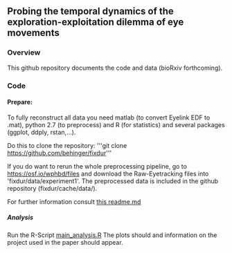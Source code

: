 ## Probing the temporal dynamics of the exploration-exploitation dilemma of eye movements


### Overview
This github repository documents the code and data (bioRxiv forthcoming).


### Code

#### Prepare:
To fully reconstruct all data you need matlab (to convert Eyelink EDF to .mat), python 2.7 (to preprocess) and R (for statistics) and several packages (ggplot, ddply, rstan,...).

Do this to clone the repository:
'''git clone https://github.com/behinger/fixdur'''

If you do want to rerun the whole preprocessing pipeline, go to https://osf.io/wphbd/files and download the Raw-Eyetracking files into 'fixdur/data/experiment1'. The preprocessed data is included in the github repository (fixdur/cache/data/).

For further information consult [this readme.md](fixdur/scripts/preprocessing/readme.md)

##### Analysis
Run the R-Script [main_analysis.R](fixdur/scripts/analysis/main_analysis.R)
The plots should and information on the project used in the paper should appear.
